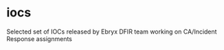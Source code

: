 # iocs
Selected set of IOCs released by Ebryx DFIR team working on CA/Incident Response assignments 
